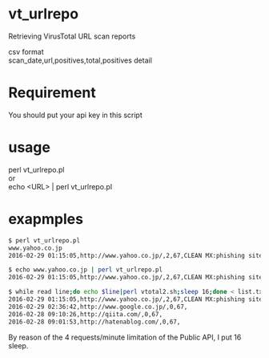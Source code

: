 # vt_urlrepo
Retrieving VirusTotal URL scan reports  

csv format  
scan_date,url,positives,total,positives detail  


# Requirement
You should put your api key in this script

# usage
perl vt_urlrepo.pl  
or  
echo \<URL\> | perl vt_urlrepo.pl  


# exapmples

```sh
$ perl vt_urlrepo.pl
www.yahoo.co.jp
2016-02-29 01:15:05,http://www.yahoo.co.jp/,2,67,CLEAN MX:phishing site;SCUMWARE.org:malware site
```

```sh
$ echo www.yahoo.co.jp | perl vt_urlrepo.pl
2016-02-29 01:15:05,http://www.yahoo.co.jp/,2,67,CLEAN MX:phishing site;SCUMWARE.org:malware site
```


```sh
$ while read line;do echo $line|perl vtotal2.sh;sleep 16;done < list.txt
2016-02-29 01:15:05,http://www.yahoo.co.jp/,2,67,CLEAN MX:phishing site;SCUMWARE.org:malware site
2016-02-29 02:36:42,http://www.google.co.jp/,0,67,
2016-02-28 09:10:26,http://qiita.com/,0,67,
2016-02-28 09:01:53,http://hatenablog.com/,0,67,
```
By reason of the 4 requests/minute limitation of the Public API, I put 16 sleep.



